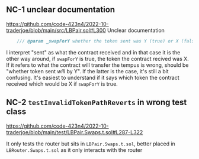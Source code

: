 ## NC-1 unclear documentation

https://github.com/code-423n4/2022-10-traderjoe/blob/main/src/LBPair.sol#L300
Unclear documentation

```javascript
    /// @param _swapForY whether the token sent was Y (true) or X (false)
```
I interpret "sent" as what the contract received and in that case it is the other way around, if `swapForY` is true, the token the contract recived was X. If it refers to what the contract will transfer the tempus is wrong, should be "whether token sent _will_ by Y". If the latter is the case, it's still a bit confusing. It's easiest to understand if it says which token the contract received which would be X if `swapForY` is true.


## NC-2 `testInvalidTokenPathReverts` in wrong test class

https://github.com/code-423n4/2022-10-traderjoe/blob/main/test/LBPair.Swaps.t.sol#L287-L322

It only tests the router but sits in `LBPair.Swaps.t.sol`, better placed in `LBRouter.Swaps.t.sol` as it only interacts with the router
